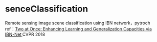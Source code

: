 # senceClassification
Remote sensing image scene classification using IBN network，pytroch  
ref：[Two at Once: Enhancing Learning and Generalization Capacities via IBN-Net](https://arxiv.org/abs/1807.09441),CVPR 2018

